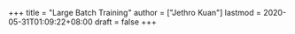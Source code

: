 +++
title = "Large Batch Training"
author = ["Jethro Kuan"]
lastmod = 2020-05-31T01:09:22+08:00
draft = false
+++
